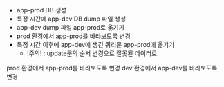 
- app-prod DB 생성
- 특정 시간에 app-dev DB dump 파일 생성
- app-dev dump 파일 app-prod로 옮기기
- prod 환경에서 app-prod를 바라보도록 변경
- 특정 시간 이후에 app-dev에 생긴 쿼리문 app-prod에 옮기기
	- !주의! : update문의 순서 변경으로 잘못된 데이터로 

prod 환경에서 app-prod를 바라보도록 변경
dev 환경에서 app-dev를 바라보도록 변경
